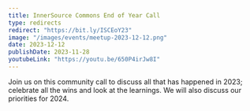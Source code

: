```yaml
---
title: InnerSource Commons End of Year Call
type: redirects
redirect: "https://bit.ly/ISCEoY23"
image: "/images/events/meetup-2023-12-12.png"
date: 2023-12-12
publishDate: 2023-11-28
youtubeLink: "https://youtu.be/650P4irJw8I"
---
```


Join us on this community call to discuss all that has happened in 2023; celebrate all the wins and look at the learnings. We will also discuss our priorities for 2024.
